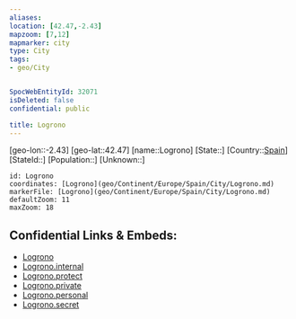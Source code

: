 ```yaml
---
aliases: 
location: [42.47,-2.43]
mapzoom: [7,12] 
mapmarker: city 
type: City
tags:
- geo/City


SpocWebEntityId: 32071
isDeleted: false
confidential: public

title: Logrono
---
```

[geo-lon::-2.43]
[geo-lat::42.47]
[name::Logrono]
[State::]
[Country::[Spain](geo/Continent/Europe/Spain.md)]
[StateId::]
[Population::]
[Unknown::]


```leaflet
id: Logrono
coordinates: [Logrono](geo/Continent/Europe/Spain/City/Logrono.md)
markerFile: [Logrono](geo/Continent/Europe/Spain/City/Logrono.md)
defaultZoom: 11 
maxZoom: 18
```


## Confidential Links & Embeds: 
- [Logrono](../../../../../../_public/geo/Continent/Europe/Spain/City/Logrono.md) 
- [Logrono.internal](../../../../../../_internal/geo/Continent/Europe/Spain/City/Logrono.internal.md) 
- [Logrono.protect](../../../../../../_protect/geo/Continent/Europe/Spain/City/Logrono.protect.md) 
- [Logrono.private](../../../../../../_private/geo/Continent/Europe/Spain/City/Logrono.private.md) 
- [Logrono.personal](../../../../../../_personal/geo/Continent/Europe/Spain/City/Logrono.personal.md) 
- [Logrono.secret](../../../../../../_secret/geo/Continent/Europe/Spain/City/Logrono.secret.md) 
